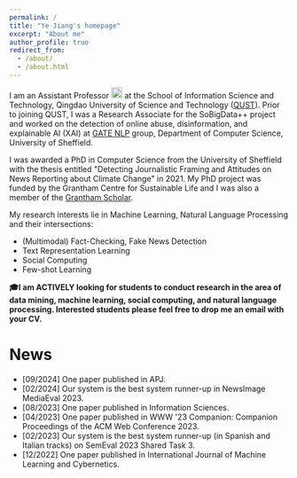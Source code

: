 ```yaml
---
permalink: /
title: "Ye Jiang's homepage"
excerpt: "About me"
author_profile: true
redirect_from: 
  - /about/
  - /about.html
---
```


I am an Assistant Professor <img src="https://github.githubassets.com/images/icons/emoji/unicode/1fad1.png?v8" alt= "青年教师" width="20" height="20"> at the School of Information Science and Technology, Qingdao University of Science and Technology ([QUST](https://xk.qust.edu.cn/info/1041/4713.htm)).  Prior to joining QUST, I was a Research Associate for the SoBigData++ project and worked on the detection of online abuse, disinformation, and explainable AI (XAI) at [GATE NLP](https://gate.ac.uk/) group, Department of Computer Science, University of Sheffield.  

I was awarded a PhD in Computer Science from the University of Sheffield with the thesis entitled "Detecting Journalistic Framing and Attitudes on News Reporting about Climate Change" in 2021. My PhD project was funded by the Grantham Centre for Sustainable Life and I was also a member of the [Grantham Scholar](https://grantham.sheffield.ac.uk/scholars/ye-jiang-2/).  

My research interests lie in Machine Learning, Natural Language Processing and their intersections:

* (Multimodal) Fact-Checking, Fake News Detection
* Text Representation Learning
* Social Computing
* Few-shot Learning

**🎓I am ACTIVELY looking for students to conduct research in the area of data mining, machine learning, social computing, and natural language processing. Interested students please feel free to drop me an email with your CV.**

News
======
- [09/2024] One paper published in APJ.
- [02/2024] Our system is the best system runner-up in NewsImage MediaEval 2023.
- [08/2023] One paper published in Information Sciences.
- [04/2023] One paper published in WWW '23 Companion: Companion Proceedings of the ACM Web Conference 2023.
- [02/2023] Our system is the best system runner-up (in Spanish and Italian tracks) on SemEval 2023 Shared Task 3.
- [12/2022] One paper published in International Journal of Machine Learning and Cybernetics.
